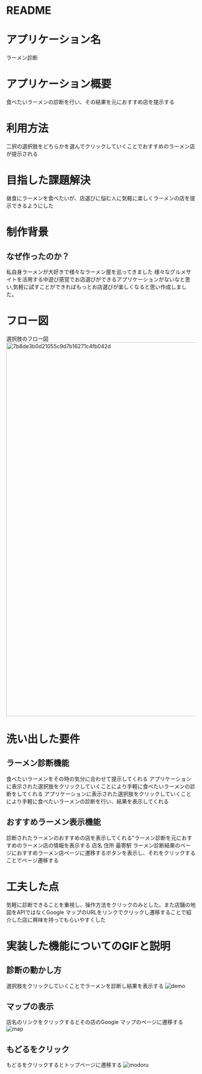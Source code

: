 # README

# アプリケーション名
ラーメン診断

# アプリケーション概要
食べたいラーメンの診断を行い、その結果を元におすすめ店を提示する

# 利用方法
二択の選択肢をどちらかを選んでクリックしていくことでおすすめのラーメン店が提示される

# 目指した課題解決	
昼食にラーメンを食べたいが、店選びに悩む人に気軽に楽しくラーメンの店を提示できるようにした

# 制作背景
## なぜ作ったのか？
私自身ラーメンが大好きで様々なラーメン屋を巡ってきました 様々なグルメサイトを活用する中遊び感覚でお店選びができるアプリケーションがないなと思い,気軽に試すことができればもっとお店選びが楽しくなると思い作成しました。

# フロー図
選択肢のフロー図
[
<img width="995" alt="7b8de3b0d21055c9d7b16271c4fb042d" src="https://user-images.githubusercontent.com/73880312/105284856-a435be00-5bf6-11eb-8bff-483feba15376.png">
](url)

# 洗い出した要件
## ラーメン診断機能
食べたいラーメンをその時の気分に合わせて提示してくれる アプリケーションに表示された選択肢をクリックしていくことにより手軽に食べたいラーメンの診断をしてくれる アプリケーションに表示された選択肢をクリックしていくことにより手軽に食べたいラーメンの診断を行い、結果を表示してくれる
## おすすめラーメン表示機能
診断されたラーメンのおすすめの店を表示してくれる"ラーメン診断を元におすすめのラーメン店の情報を表示する
店名 住所 最寄駅 ラーメン診断結果のページにおすすめラーメン店ページに遷移するボタンを表示し、それをクリックすることでページ遷移する

# 工夫した点
気軽に診断できることを重視し、操作方法をクリックのみとした。また店舗の地図をAPIではなくGoogle マップのURLをリンクでクリックし遷移することで紹介した店に興味を持ってもらいやすくした

# 実装した機能についてのGIFと説明
## 診断の動かし方
選択肢をクリックしていくことでラーメンを診断し結果を表示する
![demo](https://user-images.githubusercontent.com/73880312/104146378-d9c7f380-540d-11eb-8419-fc77b8e3c5db.gif)

## マップの表示
店名のリンクをクリックするとその店のGoogle マップのページに遷移する
![map](https://user-images.githubusercontent.com/73880312/104146387-e1879800-540d-11eb-90db-405541399f86.gif)

## もどるをクリック
もどるをクリックするとトップページに遷移する
![modoru](https://user-images.githubusercontent.com/73880312/104147332-2cef7580-5411-11eb-827f-9f51ed97a142.gif)
